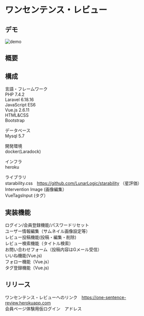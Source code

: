 # ワンセンテンス・レビュー

## デモ
![demo](https://raw.github.com/wiki/matahoku/OneSentence/images/one.gif)

## 概要


## 構成
言語・フレームワーク　<br>
PHP 7.4.2 <br>
Laravel 6.18.16 <br>
JavaScript ES6 <br>
Vue.js 2.6.11 <br>
HTML&CSS  <br>
Bootstrap <br>

データベース<br>
Mysql 5.7 <br>

開発環境 <br>
docker(Laradock) <br>

インフラ <br>
heroku <br>

ライブラリ　<br>
starability.css　https://github.com/LunarLogic/starability （星評価） <br>
Intervention Image (画像編集）　<br>
VueTagsInput (タグ） <br>


## 実装機能
ログイン/会員登録機能/パスワードリセット 　<br>
ユーザー情報編集（サムネイル画像設定等） <br>
レビュー投稿機能(投稿・編集・削除) <br>
レビュー検索機能（タイトル検索） <br>
お問い合わせフォーム（投稿内容はGメール受信） <br>
いいね機能(Vue.js) <br>
フォロー機能（Vue.js） <br>
タグ登録機能（Vue.js) <br>

## リリース
ワンセンテンス・レビューへのリンク　https://one-sentence-review.herokuapp.com  <br>
会員ページ体験用仮ログイン　アドレス



